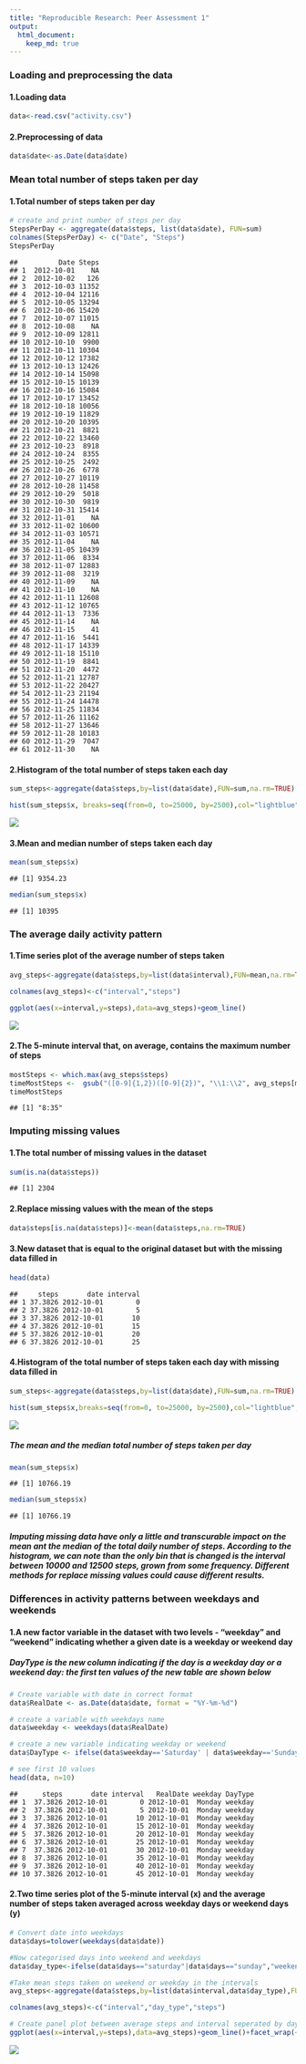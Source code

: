 ```yaml
---
title: "Reproducible Research: Peer Assessment 1"
output: 
  html_document:
    keep_md: true
---
```



    



### **Loading and preprocessing the data**

#### 1.Loading data

```r
data<-read.csv("activity.csv")
```
#### 2.Preprocessing of data

```r
data$date<-as.Date(data$date)
```


### **Mean total number of steps taken per day**

#### 1.Total number of steps taken per day

```r
# create and print number of steps per day
StepsPerDay <- aggregate(data$steps, list(data$date), FUN=sum)
colnames(StepsPerDay) <- c("Date", "Steps")
StepsPerDay
```

```
##          Date Steps
## 1  2012-10-01    NA
## 2  2012-10-02   126
## 3  2012-10-03 11352
## 4  2012-10-04 12116
## 5  2012-10-05 13294
## 6  2012-10-06 15420
## 7  2012-10-07 11015
## 8  2012-10-08    NA
## 9  2012-10-09 12811
## 10 2012-10-10  9900
## 11 2012-10-11 10304
## 12 2012-10-12 17382
## 13 2012-10-13 12426
## 14 2012-10-14 15098
## 15 2012-10-15 10139
## 16 2012-10-16 15084
## 17 2012-10-17 13452
## 18 2012-10-18 10056
## 19 2012-10-19 11829
## 20 2012-10-20 10395
## 21 2012-10-21  8821
## 22 2012-10-22 13460
## 23 2012-10-23  8918
## 24 2012-10-24  8355
## 25 2012-10-25  2492
## 26 2012-10-26  6778
## 27 2012-10-27 10119
## 28 2012-10-28 11458
## 29 2012-10-29  5018
## 30 2012-10-30  9819
## 31 2012-10-31 15414
## 32 2012-11-01    NA
## 33 2012-11-02 10600
## 34 2012-11-03 10571
## 35 2012-11-04    NA
## 36 2012-11-05 10439
## 37 2012-11-06  8334
## 38 2012-11-07 12883
## 39 2012-11-08  3219
## 40 2012-11-09    NA
## 41 2012-11-10    NA
## 42 2012-11-11 12608
## 43 2012-11-12 10765
## 44 2012-11-13  7336
## 45 2012-11-14    NA
## 46 2012-11-15    41
## 47 2012-11-16  5441
## 48 2012-11-17 14339
## 49 2012-11-18 15110
## 50 2012-11-19  8841
## 51 2012-11-20  4472
## 52 2012-11-21 12787
## 53 2012-11-22 20427
## 54 2012-11-23 21194
## 55 2012-11-24 14478
## 56 2012-11-25 11834
## 57 2012-11-26 11162
## 58 2012-11-27 13646
## 59 2012-11-28 10183
## 60 2012-11-29  7047
## 61 2012-11-30    NA
```


#### 2.Histogram of the total number of steps taken each day

```r
sum_steps<-aggregate(data$steps,by=list(data$date),FUN=sum,na.rm=TRUE) 

hist(sum_steps$x, breaks=seq(from=0, to=25000, by=2500),col="lightblue", xlab="Total number of steps", ylim=c(0,20), main="Histogram of the total number of steps taken each day\n(NA removed)")
```

![](PA1_template_files/figure-html/unnamed-chunk-5-1.png)<!-- -->



#### 3.Mean and median number of steps taken each day

```r
mean(sum_steps$x)
```

```
## [1] 9354.23
```


```r
median(sum_steps$x)
```

```
## [1] 10395
```


### **The average daily activity pattern**

#### 1.Time series plot of the average number of steps taken 

```r
avg_steps<-aggregate(data$steps,by=list(data$interval),FUN=mean,na.rm=TRUE)

colnames(avg_steps)<-c("interval","steps")

ggplot(aes(x=interval,y=steps),data=avg_steps)+geom_line()
```

![](PA1_template_files/figure-html/unnamed-chunk-8-1.png)<!-- -->


#### 2.The 5-minute interval that, on average, contains the maximum number of steps


```r
mostSteps <- which.max(avg_steps$steps)
timeMostSteps <-  gsub("([0-9]{1,2})([0-9]{2})", "\\1:\\2", avg_steps[mostSteps,'interval'])
timeMostSteps
```

```
## [1] "8:35"
```



### **Imputing missing values**


#### 1.The total number of missing values in the dataset

```r
sum(is.na(data$steps))
```

```
## [1] 2304
```


#### 2.Replace missing values with the mean of the steps


```r
data$steps[is.na(data$steps)]<-mean(data$steps,na.rm=TRUE)
```


#### 3.New dataset that is equal to the original dataset but with the missing data filled in

```r
head(data)
```

```
##     steps       date interval
## 1 37.3826 2012-10-01        0
## 2 37.3826 2012-10-01        5
## 3 37.3826 2012-10-01       10
## 4 37.3826 2012-10-01       15
## 5 37.3826 2012-10-01       20
## 6 37.3826 2012-10-01       25
```


#### 4.Histogram of the total number of steps taken each day with missing data filled in

```r
sum_steps<-aggregate(data$steps,by=list(data$date),FUN=sum,na.rm=TRUE) 

hist(sum_steps$x,breaks=seq(from=0, to=25000, by=2500),col="lightblue", xlab="Total number of steps", ylim=c(0, 30 ), main="Total number of steps taken each day\n(NA replaced by mean)")
```

![](PA1_template_files/figure-html/unnamed-chunk-13-1.png)<!-- -->


##### The mean and the median total number of steps taken per day

```r
mean(sum_steps$x)
```

```
## [1] 10766.19
```

```r
median(sum_steps$x)
```

```
## [1] 10766.19
```


##### Imputing missing data have only a little and transcurable impact on the mean ant the median of the total daily number of steps. According to the histogram, we can note than the only bin that is changed is the interval between 10000 and 12500 steps, grown from some frequency. Different methods for replace missing values could cause different results.



### **Differences in activity patterns between weekdays and weekends**

#### 1.A new factor variable in the dataset with two levels - “weekday” and “weekend” indicating whether a given date is a weekday or weekend day

##### DayType is the new column indicating if the day is a weekday day or a weekend day: the first ten values of the new table are shown below


```r
# Create variable with date in correct format
data$RealDate <- as.Date(data$date, format = "%Y-%m-%d")

# create a variable with weekdays name
data$weekday <- weekdays(data$RealDate)

# create a new variable indicating weekday or weekend
data$DayType <- ifelse(data$weekday=='Saturday' | data$weekday=='Sunday', 'weekend','weekday')

# see first 10 values
head(data, n=10)
```

```
##      steps       date interval   RealDate weekday DayType
## 1  37.3826 2012-10-01        0 2012-10-01  Monday weekday
## 2  37.3826 2012-10-01        5 2012-10-01  Monday weekday
## 3  37.3826 2012-10-01       10 2012-10-01  Monday weekday
## 4  37.3826 2012-10-01       15 2012-10-01  Monday weekday
## 5  37.3826 2012-10-01       20 2012-10-01  Monday weekday
## 6  37.3826 2012-10-01       25 2012-10-01  Monday weekday
## 7  37.3826 2012-10-01       30 2012-10-01  Monday weekday
## 8  37.3826 2012-10-01       35 2012-10-01  Monday weekday
## 9  37.3826 2012-10-01       40 2012-10-01  Monday weekday
## 10 37.3826 2012-10-01       45 2012-10-01  Monday weekday
```


#### 2.Two time series plot of the 5-minute interval (x) and the average number of steps taken averaged across weekday days or weekend days (y)


```r
# Convert date into weekdays
data$days=tolower(weekdays(data$date))

#Now categorised days into weekend and weekdays
data$day_type<-ifelse(data$days=="saturday"|data$days=="sunday","weekend","weekday")

#Take mean steps taken on weekend or weekday in the intervals
avg_steps<-aggregate(data$steps,by=list(data$interval,data$day_type),FUN=mean,na.rm=TRUE)

colnames(avg_steps)<-c("interval","day_type","steps")

# Create panel plot between average steps and interval seperated by day type
ggplot(aes(x=interval,y=steps),data=avg_steps)+geom_line()+facet_wrap(~avg_steps$day_type)
```

![](PA1_template_files/figure-html/unnamed-chunk-16-1.png)<!-- -->












